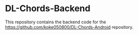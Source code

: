 # DL-Chords-Backend
 This repository contains the backend code for the https://github.com/koke050800/DL-Chords-Android repository.



